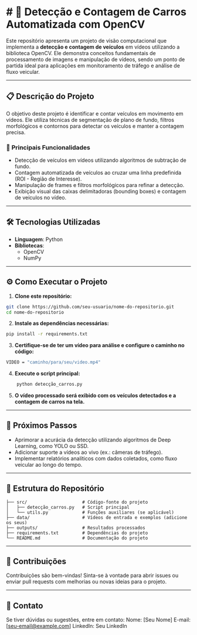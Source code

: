 # # 🚗 **Detecção e Contagem de Carros Automatizada com OpenCV**

Este repositório apresenta um projeto de visão computacional que implementa a **detecção e contagem de veículos** em vídeos utilizando a biblioteca OpenCV. Ele demonstra conceitos fundamentais de processamento de imagens e manipulação de vídeos, sendo um ponto de partida ideal para aplicações em monitoramento de tráfego e análise de fluxo veicular.

---

## 📋 **Descrição do Projeto**

O objetivo deste projeto é identificar e contar veículos em movimento em vídeos. Ele utiliza técnicas de segmentação de plano de fundo, filtros morfológicos e contornos para detectar os veículos e manter a contagem precisa.

### 🔑 **Principais Funcionalidades**
- Detecção de veículos em vídeos utilizando algoritmos de subtração de fundo.
- Contagem automatizada de veículos ao cruzar uma linha predefinida (ROI - Região de Interesse).
- Manipulação de frames e filtros morfológicos para refinar a detecção.
- Exibição visual das caixas delimitadoras (bounding boxes) e contagem de veículos no vídeo.

---

## 🛠️ **Tecnologias Utilizadas**

- **Linguagem**: Python
- **Bibliotecas**:
  - OpenCV
  - NumPy

---

## ⚙️ Como Executar o Projeto

1. **Clone este repositório:**
```bash
git clone https://github.com/seu-usuario/nome-do-repositorio.git
cd nome-do-repositorio

``` 
2. **Instale as dependências necessárias:**
```bash
pip install -r requirements.txt

```
3. **Certifique-se de ter um vídeo para análise e configure o caminho no código:**
```bash
VIDEO = "caminho/para/seu/video.mp4"

```

4. **Execute o script principal:**
```py
    python detecção_carros.py

```
5. **O vídeo processado será exibido com os veículos detectados e a contagem de carros na tela.**

---

## 🚀 Próximos Passos

- Aprimorar a acurácia da detecção utilizando algoritmos de Deep Learning, como YOLO ou SSD.
- Adicionar suporte a vídeos ao vivo (ex.: câmeras de tráfego).
- Implementar relatórios analíticos com dados coletados, como fluxo veicular ao longo do tempo.

---

## 📂 Estrutura do Repositório
```
├── src/                     # Código-fonte do projeto
│   ├── detecção_carros.py   # Script principal
│   └── utils.py             # Funções auxiliares (se aplicável)
├── data/                    # Vídeos de entrada e exemplos (adicione os seus)
├── outputs/                 # Resultados processados
├── requirements.txt         # Dependências do projeto
└── README.md                # Documentação do projeto
```
---

## 🤝 Contribuições

Contribuições são bem-vindas! Sinta-se à vontade para abrir issues ou enviar pull requests com melhorias ou novas ideias para o projeto.

---

## 📧 Contato

Se tiver dúvidas ou sugestões, entre em contato:
Nome: [Seu Nome]
E-mail: [seu-email@example.com]
LinkedIn: Seu LinkedIn
